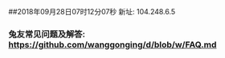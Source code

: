 ##2018年09月28日07时12分07秒 新址: 104.248.6.5
### 兔友常见问题及解答: https://github.com/wanggonging/d/blob/w/FAQ.md
